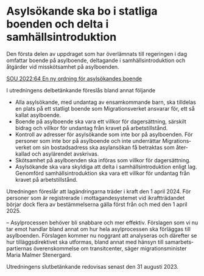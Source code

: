 # Asylsökande ska bo i statliga boenden och delta i samhällsintroduktion

Den första delen av uppdraget som har över­lämnats till regeringen i dag omfattar boende på asylboende, del­tagande i sam­hälls­introduktion och åtgärder vid missköt­samhet på asyl­boenden.

[SOU 2022:64 En ny ordning för asylsökandes boende](/rattsliga-dokument/statens-offentliga-utredningar/2022/11/sou-202264/ "SOU 2022:64")

I utredningens delbetänkande föreslås bland annat följande

* Alla asylsökande, med undan­tag av ensam­kommande barn, ska till­delas en plats på ett statligt boende som Migrations­verket ansvarar för, ett så kallat asyl­boende.
* Boende på asyl­boende ska vara ett villkor för dag­ersättning, särskilt bidrag och villkor för undan­tag från kravet på arbets­tillstånd.
* Kontroll av adresser för asyl­sökande som inte bor på asyl­boenden. För personer som inte bor på asyl­boende och inte under­rättar Migrations­verket om sin bostads­adress ska asyl­ansökan få betraktas som åter­kallad och asyl­ärendet avskrivas.
* Skötsamhet på asyl­boenden ska införas som villkor för dag­ersätt­ning.
* Asylsökande ska vara skyldiga att delta i sam­hälls­introduk­tion enligt lag. Genom­förd sam­hälls­introduk­tion ska vara ett villkor för undan­tag från kravet på arbets­tillstånd.

Utredningen föreslår att lag­ändringarna träder i kraft den 1 april 2024. För personer som är regist­rerade i mot­tagande­systemet vid ikraft­trädan­det börjar dock flera av bestäm­melserna gälla först från och med den 1 april 2025.

– Asylprocessen behöver bli snabbare och mer effektiv. Förslagen som vi nu tar emot handlar bland annat om hur hela asyl­pro­cessen ska förläggas till asyl­boenden. Förslagen kommer nu noggrant att analy­seras och därefter se hur tilläggs­direktivet ska utformas, bland annat med hänsyn till samarbets­partiernas överens­kommelse om transit­center, säger migrations­minister Maria Malmer Stenergard.

Utredningens slut­betänkande redovisas senast den 31 augusti 2023.
